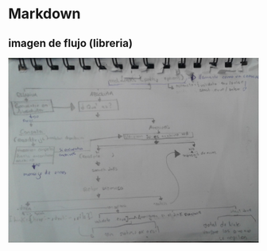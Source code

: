 
# Markdown 

## imagen de flujo (libreria)


![md-links](https://github.com/angelicanoriega/lim20181-Track-FE-markdown-list/blob/gh-pages/imagene%20de%20flujo/mi-diagrama-de-flujo.jpg)